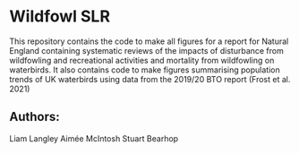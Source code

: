 # Wildfowl SLR

This repository contains the code to make all figures for a report for Natural England containing systematic reviews of the impacts of disturbance from wildfowling and recreational activities and mortality from wildfowling on waterbirds. It also contains code to make figures summarising population trends of UK waterbirds using data from the 2019/20 BTO report (Frost et al. 2021)

## Authors:

Liam Langley
Aimée McIntosh
Stuart Bearhop

